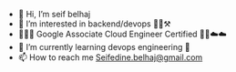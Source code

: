 - 👋 Hi, I’m seif belhaj
- 👀 I’m interested in backend/devops 🧑‍💻⚒️
- 👨🏻‍💻 Google Associate Cloud Engineer Certified 📜🏅☁️☁️
- 🌱 I’m currently learning devops engineering 🚀
- 📫 How to reach me Seifedine.belhaj@gmail.com

<!---
seifbhxc65/seifbhxc65 is a ✨ special ✨ repository because its `README.md` (this file) appears on your GitHub profile.
You can click the Preview link to take a look at your changes.
--->
